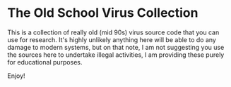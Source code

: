 # The Old School Virus Collection
This is a collection of really old (mid 90s) virus source code that you can use for research. It's highly unlikely anything here will be able to do any damage to modern systems, but on that note, I am not suggesting you use the sources here to undertake illegal activities, I am providing these purely for educational purposes.

Enjoy!
